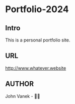 # Portfolio-2024

## Intro

This is a personal portfolio site.

## URL

http://www.whatever.website

## AUTHOR

John Vanek - 🧔‍♂️
